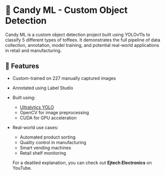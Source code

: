 # 🍬 Candy ML - Custom Object Detection

Candy ML is a custom object detection project built using YOLOv11s to classify 5 different types of toffees. It demonstrates the full pipeline of data collection, annotation, model training, and potential real-world applications in retail and manufacturing.

## 📌 Features
- Custom-trained on 227 manually captured images
- Annotated using Label Studio
- Built using:
  - [Ultralytics YOLO](https://github.com/ultralytics/ultralytics)
  - OpenCV for image preprocessing
  - CUDA for GPU acceleration
- Real-world use cases:
  - Automated product sorting
  - Quality control in manufacturing
  - Smart vending machines
  - Retail shelf monitoring

  For a deatiled explanation, you can check out **Ejtech Electronics** on YouTube.
